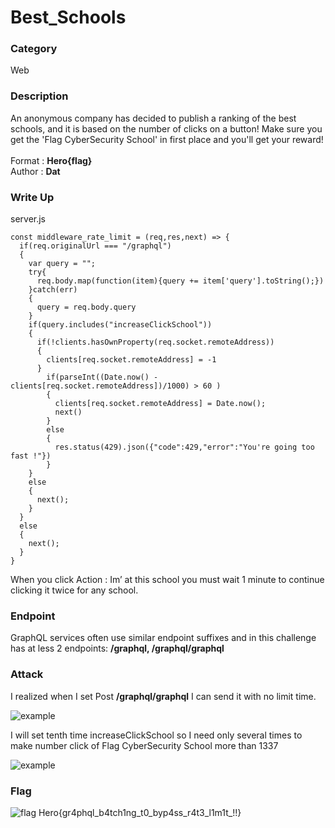 # Best_Schools

### Category

Web

### Description

An anonymous company has decided to publish a ranking of the best schools, and it is based on the number of clicks on a button! Make sure you get the 'Flag CyberSecurity School' in first place and you'll get your reward!
<br><br>
Format : **Hero{flag}**<br>
Author : **Dat**

### Write Up

server.js

```
const middleware_rate_limit = (req,res,next) => {
  if(req.originalUrl === "/graphql")
  {
    var query = "";
    try{
      req.body.map(function(item){query += item['query'].toString();})
    }catch(err)
    {
      query = req.body.query
    }
    if(query.includes("increaseClickSchool"))
    {
      if(!clients.hasOwnProperty(req.socket.remoteAddress))
      {
        clients[req.socket.remoteAddress] = -1
      }
        if(parseInt((Date.now() - clients[req.socket.remoteAddress])/1000) > 60 )
        {
          clients[req.socket.remoteAddress] = Date.now();
          next()
        }
        else
        {
          res.status(429).json({"code":429,"error":"You're going too fast !"})
        }
    }
    else
    {
      next();
    }
  }
  else
  {
    next();
  }
}
```

When you click Action : Im’ at this school you must wait 1 minute to continue clicking it twice for any school.

### Endpoint

GraphQL services often use similar endpoint suffixes and in this challenge has at less  2 endpoints: <b>/graphql, /graphql/graphql</b>

### Attack

I realized when I set Post  <b>/graphql/graphql</b> I can send it with no limit time. 

![example](/image_wirteup/image1.png)

I will set tenth time increaseClickSchool so I need only several times to make number click of Flag CyberSecurity School more than 1337

![example](/image_wirteup/image2.png)


### Flag

![flag](/image_wirteup/image3.png)
Hero{gr4phql_b4tch1ng_t0_byp4ss_r4t3_l1m1t_!!}